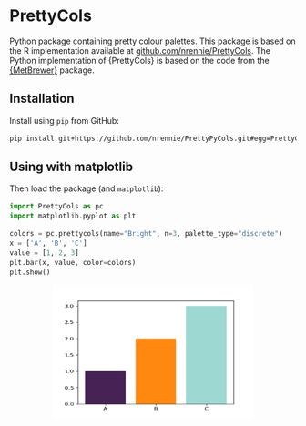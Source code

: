 # PrettyCols

Python package containing pretty colour palettes. This package is based on the R implementation available at [github.com/nrennie/PrettyCols](https://github.com/nrennie/PrettyCols). The Python implementation of {PrettyCols} is based on the code from the [{MetBrewer}](https://github.com/BlakeRMills/MetBrewer) package. 

## Installation

Install using `pip` from GitHub:

```bash
pip install git+https://github.com/nrennie/PrettyPyCols.git#egg=PrettyCols
```

## Using with matplotlib

Then load the package (and `matplotlib`):

```python
import PrettyCols as pc
import matplotlib.pyplot as plt
```

```python
colors = pc.prettycols(name="Bright", n=3, palette_type="discrete")
x = ['A', 'B', 'C']
value = [1, 2, 3]
plt.bar(x, value, color=colors)
plt.show()
```

<img src="images/matplotlib-bright.png" width="70%" style="display: block; margin: auto;">
